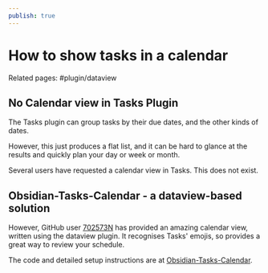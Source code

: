 ```yaml
---
publish: true
---
```


# How to show tasks in a calendar

Related pages: #plugin/dataview

## No Calendar view in Tasks Plugin

The Tasks plugin can group tasks by their due dates, and the other kinds of dates.

However, this just produces a flat list, and it can be hard to glance at the results and quickly plan your day or week or month.

Several users have requested a calendar view in Tasks. This does not exist.

## Obsidian-Tasks-Calendar - a dataview-based solution

However, GitHub user [702573N](https://github.com/702573N) has provided an amazing calendar view, written using the dataview plugin. It recognises Tasks' emojis, so provides a great way to review your schedule.

The code and detailed setup instructions are at [Obsidian-Tasks-Calendar](https://github.com/702573N/Obsidian-Tasks-Calendar).

